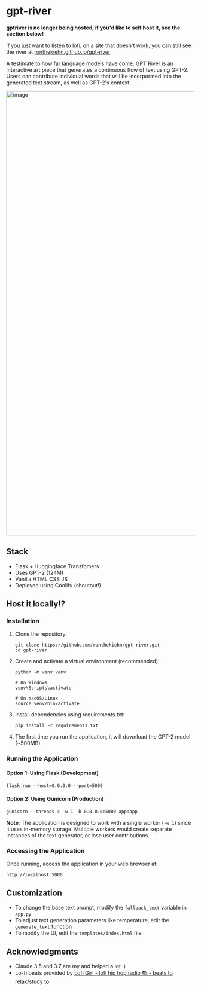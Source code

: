 # gpt-river

**gptriver is no longer being hosted, if you'd like to self host it, see the section below!**

if you just want to listen to lofi, on a site that doesn't work, you can still see the river at [ronthekiehn.github.io/gpt-river](https://ronthekiehn.github.io/gpt-river)

A testimate to how far language models have come. GPT River is an interactive art piece that generates a continuous flow of text using GPT-2. Users can contribute individual words that will be incorporated into the generated text stream, as well as GPT-2's context.

<img width="1191" alt="image" src="https://github.com/user-attachments/assets/65f4d471-42ea-4f3d-b581-0bf86686ca51" />


## Stack

- Flask + Huggingface Transfomers
- Uses GPT-2 (124M)
- Vanilla HTML CSS JS
- Deployed using Coolify (shoutout!)

## Host it locally!?

### Installation

1. Clone the repository:
   ```
   git clone https://github.com/ronthekiehn/gpt-river.git
   cd gpt-river
   ```

2. Create and activate a virtual environment (recommended):
   ```
   python -m venv venv
   
   # On Windows
   venv\Scripts\activate
   
   # On macOS/Linux
   source venv/bin/activate
   ```

3. Install dependencies using requirements.txt:
   ```
   pip install -r requirements.txt
   ```

4. The first time you run the application, it will download the GPT-2 model (~500MB).

### Running the Application

#### Option 1: Using Flask (Development)

```
flask run --host=0.0.0.0 --port=5000
```

#### Option 2: Using Gunicorn (Production)

```
gunicorn --threads 4 -w 1 -b 0.0.0.0:5000 app:app
```

**Note**: The application is designed to work with a single worker (`-w 1`) since it uses in-memory storage. Multiple workers would create separate instances of the text generator, or lose user contributions.

### Accessing the Application

Once running, access the application in your web browser at:

```
http://localhost:5000
```

## Customization

- To change the base text prompt, modify the `fallback_text` variable in `app.py`
- To adjust text generation parameters like temperature, edit the `generate_text` function
- To modify the UI, edit the `templates/index.html` file


## Acknowledgments

- Claude 3.5 and 3.7 are my and helped a lot :) 
- Lo-fi beats provided by [Lofi Girl - lofi hip hop radio 📚 - beats to relax/study to](https://www.youtube.com/watch?v=jfKfPfyJRdk)
